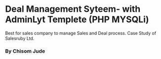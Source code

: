 Deal Management Syteem- with AdminLyt Templete (PHP MYSQLi)
============
Best for sales company to manage Sales and Deal process. Case Study of Salesruby Ltd.
### By Chisom Jude

